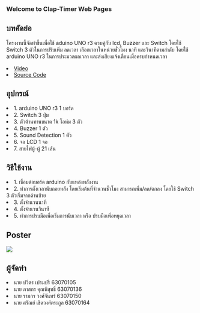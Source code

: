 ### Welcome to Clap-Timer Web Pages

## บทคัดย่อ
  โครงงานนี้จัดทำขึ้นเพื่อใช้ aduino UNO r3 ควบคู่กับ lcd, Buzzer และ Switch โดยใช้ Switch 3 ตัวในการปรับเพิ่ม ลดเวลา เลือกเวลาในหน่วยชั่วโมง นาที และวินาทีตามลำดับ โดยใช้ arduino UNO r3 ในการประมวลผลเวลา และส่งเสียงแจ้งเตือนเมื่อครบกำหนดเวลา
<li><a href="https://youtu.be/Nf3xfWKadu4">Video</a></li>
<li><a href="https://github.com/SarunC/Clap-Timer/blob/main/CountDownV.2">Source Code</a></li>

## อุปกรณ์
<li>1. arduino UNO r3            1 บอร์ด</li>
<li>2. Switch                    3 ปุ่ม</li>
<li>3. ตัวต้านทานขนาด 1k โอห์ม     3 ตัว</li>
<li>4. Buzzer                    1 ตัว</li>
<li>5. Sound Detection           1 ตัว</li>
<li>6. จอ LCD                    1 จอ</li>
<li>7. สายไฟผู้-ผู้                 21 เส้น</li>

## วิธีใช้งาน
<li>1. เชื่อมต่อบอร์ด arduino กับแหล่งพลังงาน</li>
<li>2. ทำการตั้งเวลานับถอยหลัง โดยเริ่มต้นที่จำนวนชั่วโมง สามารถเพิ่ม/ลด/ตกลง โดยใช้ Switch 3 ตัวเริ่มจากด้านซ้าย</li>
<li>3. ตั้งจำนวนนาที</li>
<li>4. ตั้งจำนวนวินาที</li>
<li>5. ทำการปรบมือเพิ่อเริ่มการนับเวลา หรือ ปรบมือเพิ่อหยุดเวลา</li>

## Poster
<img src="https://i.imgur.com/g1zd8XK.jpeg">

## ผู้จัดทำ
<li>นาย ปวิตร เปรมปรี 63070105</li>
<li>นาย ภาสกร คุณพิสุทธิ์ 63070136</li>
<li>นาย รามกร วงศ์จันทร์ 63070150</li>
<li>นาย ศรัณย์ เชิดวงศ์ตระกูล 63070164</li>
